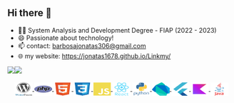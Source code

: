 ## Hi there 👋

- 👨‍🎓 System Analysis and Development Degree - FIAP (2022 - 2023)
- 😄 Passionate about technology!
- 📫 contact: barbosajonatas306@gmail.com
- 🌐 my website: https://jonatas1678.github.io/Linkmy/


<div>
  <a href="https://github.com/Jonatas1678">
  <img height="190em" src="https://github-readme-stats.vercel.app/api?username=Jonatas1678&show_icons=true&theme=dark&include_all_comits=true&count_private=true&border_radius=30px"/>
  <img align="left" height="190em" src="https://github-readme-stats.vercel.app/api/top-langs?username=Jonatas1678&show_icons=true&locale=en&layout=compact&theme=dark&border_radius=30px"/>
</div>

<div style="display: inline_block"><br>
  <img align="center" alt="Jonatas-WORDPRESS" height="30" width="40" src=https://raw.githubusercontent.com/devicons/devicon/refs/heads/master/icons/wordpress/wordpress-original.svg>
    <img align="center" alt="Jonatas-PHP" height="30" width="40" src=https://raw.githubusercontent.com/devicons/devicon/refs/heads/master/icons/php/php-original.svg>
  <img align="center" alt="Jonatas-HTML" height="30" width="40" src="https://raw.githubusercontent.com/devicons/devicon/master/icons/html5/html5-original.svg">
  <img align="center" alt="Jonatas-CSS" height="30" width="40" src="https://raw.githubusercontent.com/devicons/devicon/master/icons/css3/css3-original.svg">
  <img align="center" alt="Jonatas-JS" height="30" width="40" src="https://raw.githubusercontent.com/devicons/devicon/master/icons/javascript/javascript-plain.svg">
  <img align="center" alt="Jonatas-REACT" height="30" width="40" src=https://raw.githubusercontent.com/devicons/devicon/refs/heads/master/icons/react/react-original-wordmark.svg>
  <img align="center" alt="Jonatas-PY" height="30" width="40" src=https://raw.githubusercontent.com/devicons/devicon/refs/heads/master/icons/python/python-original-wordmark.svg>
  <img align="center" alt="Jonatas-DART" height="30" width="40" src=https://raw.githubusercontent.com/devicons/devicon/refs/heads/master/icons/dart/dart-original.svg>
  <img align="center" alt="Jonatas-FLUTTER" height="30" width="40" src=https://raw.githubusercontent.com/devicons/devicon/refs/heads/master/icons/flutter/flutter-original.svg>
  <img align="center" alt="Jonatas-KOTLIN" height="30" width="40" src=https://raw.githubusercontent.com/devicons/devicon/refs/heads/master/icons/kotlin/kotlin-original.svg>
  
  <img align="center" alt="Jonatas-JAVA" height="30" width="40" src=https://raw.githubusercontent.com/devicons/devicon/refs/heads/master/icons/java/java-original-wordmark.svg>
<div>

<!--
**Jonatas1678/Jonatas1678** is a ✨ _special_ ✨ repository because its `README.md` (this file) appears on your GitHub profile.


- 🔭 I’m currently working on ...
- 🌱 I’m currently learning ...
- 👯 I’m looking to collaborate on ...
- 🤔 I’m looking for help with ...
- 💬 Ask me about ...
- 📫 How to reach me: ...
- 😄 Pronouns: ...
- ⚡ Fun fact: ...
-->
